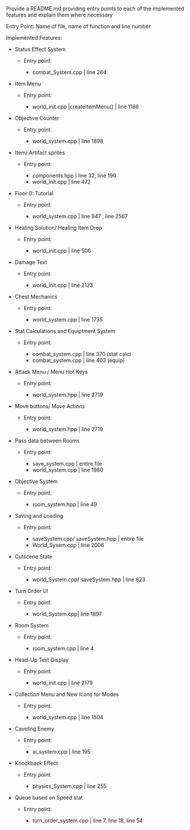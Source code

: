 Provide a README.md providing entry points to each of the implemented features and
explain them where necessary

Entry Point: Name of file, name of function and line number

Implemented Features:

- Status Effect System 
    <ul>
	<li> Entry point: </li>
	 <ul>
		<li> combat_System.cpp | line 284 </li>
	</ul>
    </ul>
    
- Item Menu 
    <ul>
	<li> Entry point: </li>
	 <ul>
		<li> world_init.cpp |createItemMenu() | line 1186 </li>
	</ul>
    </ul>
  
 - Objective Counter
    <ul>
	<li> Entry point: </li>
	 <ul>
		<li> world_system.cpp | line 1898 </li>
	</ul>
    </ul>
    
 - Item/ Artifact sprites
    <ul>
	<li> Entry point: </li>
	 <ul>
		<li> components.hpp | line 32, line 190 </li>
		<li> world_init.cpp | line 472 </li>
	</ul>
    </ul>
    
 - Floor 0: Tutorial
    <ul>
	<li> Entry point: </li>
	 <ul>
		<li> world_system.cpp | line 947 , line 2567  </li>
	</ul>
    </ul> 
    
 - Healing Solution/ Healing Item Drop
    <ul>
	<li> Entry point: </li>
	 <ul>
		<li> world_init.cpp |  line 506 </li>
	</ul>
    </ul>
    
 - Damage Text
    <ul>
	<li> Entry point: </li>
	 <ul>
		<li> world_init.cpp | line 2123 </li>
	</ul>
    </ul> 
    
 - Chest Mechanics
    <ul>
	<li> Entry point: </li>
	 <ul>
		<li> world_system.cpp | line 1735 </li>
	</ul>
    </ul>    
    
 - Stat Calculations and Equiptment System
    <ul>
	<li> Entry point: </li>
	 <ul>
		<li> combat_system.cpp | line 370 (stat calc) </li>
		<li> combat_system.cpp | line 403 (equip) </li>
	</ul>
    </ul>    
    
- Attack Menu / Menu Hot Keys
    <ul>
	<li> Entry point: </li>
	 <ul>
		<li> world_system.hpp | line 2719 </li>
	</ul>
    </ul>   
    
- Move buttons/ Move Actions 
    <ul>
	<li> Entry point: </li>
	 <ul>
		<li> world_system.hpp | line 2719 </li>
	</ul>
    </ul>  
    
- Pass data between Rooms 
    <ul>
	<li> Entry point: </li>
	 <ul>
		<li> save_system.cpp | entire file </li>
		<li> world_system.cpp | line 1980 </li>
	</ul>
    </ul>    
    
- Objective System 
    <ul>
	<li> Entry point: </li>
	 <ul>
		<li> room_system.hpp | line 49 </li>
	</ul>
    </ul>     
    
- Saving and Loading 
    <ul>
	<li> Entry point: </li>
	 <ul>
		<li> saveSystem.cpp/ saveSystem.hpp | entire file </li>
		<li> World_Sysem.cpp | line 2006 </li>
		
	</ul>
    </ul>
    
- Cutscene State 
    <ul>
	<li> Entry point: </li>
	 <ul>
		<li> world_System.cpp/ saveSystem.hpp | line 823  </li>
	</ul>
    </ul>     
    
- Turn Order UI 
    <ul>
	<li> Entry point: </li>
	 <ul>
		<li> world_System.cpp| line 1897  </li>
	</ul>
    </ul>      
    
- Room System
    <ul>
	<li> Entry point: </li>
	 <ul>
		<li> room_system.cpp | line 4  </li>
	</ul>
    </ul>    
    
- Head-Up Text Display
    <ul>
	<li> Entry point: </li>
	 <ul>
		<li> world_init.cpp | line 2179  </li>
	</ul>
    </ul>    
    
- Collection Menu and New Icons for Modes
    <ul>
	<li> Entry point: </li>
	 <ul>
		<li> world_system.cpp | line 1504  </li>
	</ul>
    </ul>    
    
- Caveling Enemy
    <ul>
	<li> Entry point: </li>
	 <ul>
		<li> ai_system.cpp | line 195  </li>
	</ul>
    </ul>      
    
- Knockback Effect
    <ul>
	<li> Entry point: </li>
	 <ul>
		<li> physics_System.cpp | line 255  </li>
	</ul>
    </ul>   
    
- Queue based on Speed stat
    <ul>
	<li> Entry point: </li>
	 <ul>
		<li> turn_order_system.cpp | line 7, line 18, line 54 </li>
	</ul>
    </ul>        
